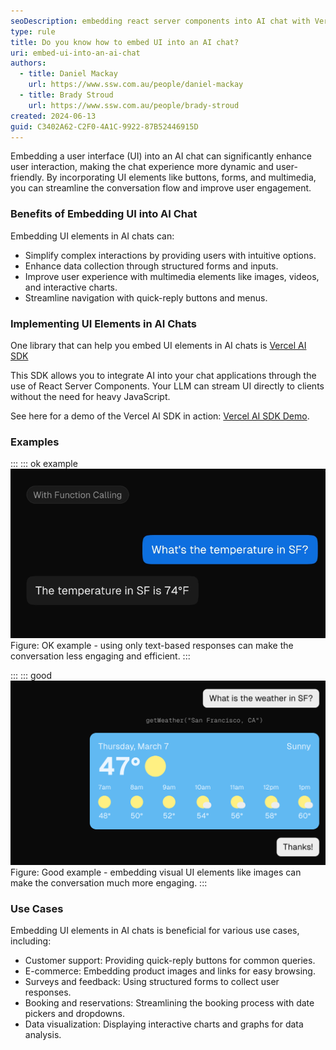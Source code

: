 ```yaml
---
seoDescription: embedding react server components into AI chat with Vercel AI SDK
type: rule
title: Do you know how to embed UI into an AI chat?
uri: embed-ui-into-an-ai-chat
authors:
  - title: Daniel Mackay
    url: https://www.ssw.com.au/people/daniel-mackay
  - title: Brady Stroud
    url: https://www.ssw.com.au/people/brady-stroud
created: 2024-06-13
guid: C3402A62-C2F0-4A1C-9922-87B52446915D
---
```


Embedding a user interface (UI) into an AI chat can significantly enhance user interaction, making the chat experience more dynamic and user-friendly. By incorporating UI elements like buttons, forms, and multimedia, you can streamline the conversation flow and improve user engagement.

<!--endintro-->

### Benefits of Embedding UI into AI Chat

Embedding UI elements in AI chats can:

* Simplify complex interactions by providing users with intuitive options.
* Enhance data collection through structured forms and inputs.
* Improve user experience with multimedia elements like images, videos, and interactive charts.
* Streamline navigation with quick-reply buttons and menus.

### Implementing UI Elements in AI Chats

One library that can help you embed UI elements in AI chats is [Vercel AI SDK](https://sdk.vercel.ai/docs/introduction)

This SDK allows you to integrate AI into your chat applications through the use of React Server Components. Your LLM can stream UI directly to clients without the need for heavy JavaScript.

See here for a demo of the Vercel AI SDK in action: [Vercel AI SDK Demo](https://chat.vercel.ai/).

### Examples

:::
::: ok example
![OK Example](./text-based-chat.png)
Figure: OK example - using only text-based responses can make the conversation less engaging and efficient.
:::

:::
::: good
![](./ui-based-chat.png)
Figure: Good example - embedding visual UI elements like images can make the conversation much more engaging.
:::

### Use Cases

Embedding UI elements in AI chats is beneficial for various use cases, including:

* Customer support: Providing quick-reply buttons for common queries.
* E-commerce: Embedding product images and links for easy browsing.
* Surveys and feedback: Using structured forms to collect user responses.
* Booking and reservations: Streamlining the booking process with date pickers and dropdowns.
* Data visualization: Displaying interactive charts and graphs for data analysis.
